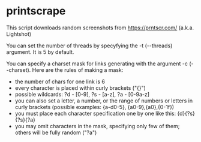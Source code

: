 # printscrape
This script downloads random screenshots from https://prntscr.com/ (a.k.a. Lightshot)

You can set the number of threads by specyfying the -t (--threads) argument. It is 5 by default.

You can specify a charset mask for links generating with the argument -c (--charset). Here are the rules of making a mask:
* the number of chars for one link is 6
* every character is placed within curly brackets ("{}") 
* possible wildcards: ?d - [0-9], ?s - [a-z], ?a - [0-9a-z]
* you can also set a letter, a number, or the range of numbers or letters in curly brackets (possible examples: {a-d0-5}, {a0-9},{a0},{0-1f})
* you must place each character specification one by one like this: {d}{?s}{?s}{?a}
* you may omit characters in the mask, specifying only few of them; others will be fully random ("?a")
